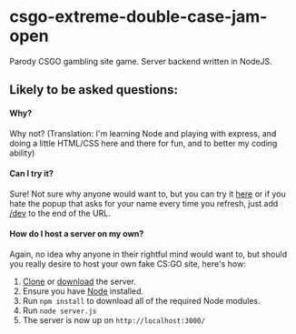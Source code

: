 # csgo-extreme-double-case-jam-open
Parody CSGO gambling site game. Server backend written in NodeJS.

## Likely to be asked questions:
  #### Why?
  Why not? (Translation: I'm learning Node and playing with express, and doing a little HTML/CSS here and there for fun, and to better my coding ability)
  
  #### Can I try it?
  Sure! Not sure why anyone would want to, but you can try it [here](https://infinite-inlet-74165.herokuapp.com/) or if you hate the popup that asks for your name every time you refresh, just add [/dev](https://infinite-inlet-74165.herokuapp.com/dev) to the end of the URL.
  
  #### How do I host a server on my own?
  Again, no idea why anyone in their rightful mind would want to, but should you really desire to host your own fake CS:GO site, here's how:
  1. [Clone](https://github.com/JoshLaBue/csgo-extreme-double-case-jam-open.git) or [download](https://github.com/JoshLaBue/csgo-extreme-double-case-jam-open/archive/master.zip) the server.
  2. Ensure you have [Node](https://nodejs.org) installed.
  3. Run `npm install` to download all of the required Node modules.
  4. Run `node server.js`
  5. The server is now up on `http://localhost:3000/`
